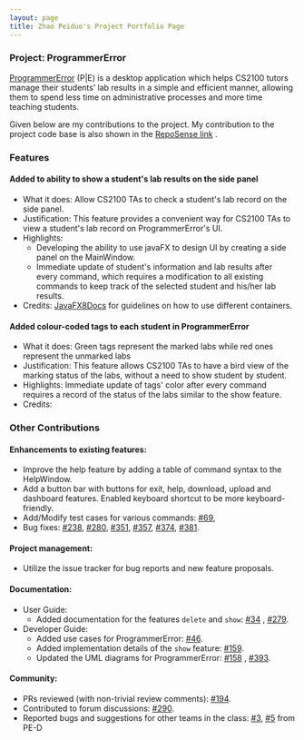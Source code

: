 ```yaml
---
layout: page
title: Zhao Peiduo's Project Portfolio Page
---
```


### Project: ProgrammerError

[ProgrammerError](https://github.com/AY2122S1-CS2103-F09-3/tp) (P|E) is a desktop application which helps CS2100 tutors manage their students’ lab results in a simple and
efficient manner, allowing them to spend less time on administrative processes and more time teaching students.

Given below are my contributions to the project. My contribution to the project code base is also shown in the
[RepoSense link](https://nus-cs2103-ay2122s1.github.io/tp-dashboard/?search=&sort=groupTitle&sortWithin=title&timeframe=commit&mergegroup=&groupSelect=groupByRepos&breakdown=true&checkedFileTypes=docs~functional-code~test-code~other&since=2021-09-17)
.

### Features

#### Added to ability to show a student's lab results on the side panel

* What it does: Allow CS2100 TAs to check a student's lab record on the side panel.
* Justification: This feature provides a convenient way for CS2100 TAs to view a student's lab record on
  ProgrammerError's UI.
* Highlights:
    * Developing the ability to use javaFX to design UI by creating a side panel on the MainWindow.
    * Immediate update of student's information and lab results after every command, which requires a modification to
      all existing commands to keep track of the selected student and his/her lab results.
* Credits: [JavaFX8Docs](https://docs.oracle.com/javase/8/javafx/api/toc.htm) for guidelines on how to use different
  containers.

#### Added colour-coded tags to each student in ProgrammerError

* What it does: Green tags represent the marked labs while red ones represent the unmarked labs
* Justification: This feature allows CS2100 TAs to have a bird view of the marking status of the labs, without a need to
  show student by student.
* Highlights: Immediate update of tags' color after every command requires a record of the status of the labs similar to
  the show feature.
* Credits:

### Other Contributions

#### **Enhancements to existing features**:

* Improve the help feature by adding a table of command syntax to the HelpWindow.
* Add a button bar with buttons for exit, help, download, upload and dashboard features. Enabled keyboard shortcut to be
  more keyboard-friendly.
* Add/Modify test cases for various commands: [\#69](https://github.com/AY2122S1-CS2103-F09-3/tp/pull/69),
* Bug fixes: [\#238](https://github.com/AY2122S1-CS2103-F09-3/tp/pull/238),
  [\#280](https://github.com/AY2122S1-CS2103-F09-3/tp/pull/280),
  [\#351](https://github.com/AY2122S1-CS2103-F09-3/tp/pull/351),
  [\#357](https://github.com/AY2122S1-CS2103-F09-3/tp/pull/357),
  [\#374](https://github.com/AY2122S1-CS2103-F09-3/tp/pull/374),
  [\#381](https://github.com/AY2122S1-CS2103-F09-3/tp/pull/381).

#### **Project management**:

* Utilize the issue tracker for bug reports and new feature proposals.

#### **Documentation**:

* User Guide:
    * Added documentation for the features `delete`
      and `show`: [\#34](https://github.com/AY2122S1-CS2103-F09-3/tp/pull/34)
      , [\#279](https://github.com/AY2122S1-CS2103-F09-3/tp/pull/279).
* Developer Guide:
    * Added use cases for ProgrammerError: [\#46](https://github.com/AY2122S1-CS2103-F09-3/tp/pull/46/files).
    * Added implementation details of the `show` feature: [\#159](https://github.com/AY2122S1-CS2103-F09-3/tp/pull/159).
    * Updated the UML diagrams for ProgrammerError: [\#158](https://github.com/AY2122S1-CS2103-F09-3/tp/pull/159)
      , [\#393](https://github.com/AY2122S1-CS2103-F09-3/tp/pull/393).

#### **Community**:

* PRs reviewed (with non-trivial review comments): [\#194](https://github.com/AY2122S1-CS2103-F09-3/tp/pull/194).
* Contributed to forum discussions: [\#290](https://github.com/nus-cs2103-AY2122S1/forum/issues/290).
* Reported bugs and suggestions for other teams in the class: [\#3](https://github.com/ZhaoPeiduo/ped/issues/3), [\#5](https://github.com/ZhaoPeiduo/ped/issues/5) from PE-D
